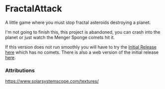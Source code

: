 # FractalAttack
A little game where you must stop fractal asteroids destroying a planet.

I'm not going to finish this, this project is abandoned, you can crash into the planet or just watch the Menger Sponge comets hit it.

If this version does not run smoothly you will have to try the [Initial Release here](https://github.com/mrbid/FractalAttack/tree/InitialRelease) which has no comets. There is also a web version of the initial release [here](https://mrbid.github.io/eris/).

### Attributions
https://www.solarsystemscope.com/textures/
